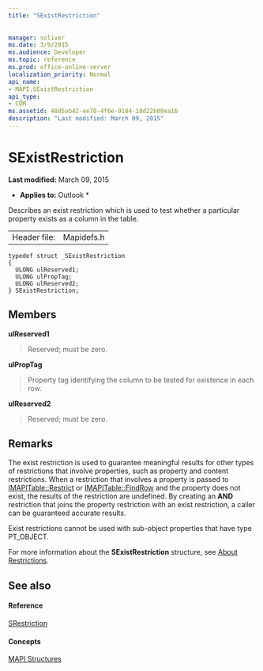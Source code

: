 ```yaml
---
title: "SExistRestriction"
 
 
manager: soliver
ms.date: 3/9/2015
ms.audience: Developer
ms.topic: reference
ms.prod: office-online-server
localization_priority: Normal
api_name:
- MAPI.SExistRestriction
api_type:
- COM
ms.assetid: 48d5ab42-ee70-4f6e-9184-18d22b08ea1b
description: "Last modified: March 09, 2015"
---
```


# SExistRestriction

 **Last modified:** March 09, 2015 
  
 * **Applies to:** Outlook * 
  
Describes an exist restriction which is used to test whether a particular property exists as a column in the table. 
  
|||
|:-----|:-----|
|Header file:  <br/> |Mapidefs.h  <br/> |
   
```
typedef struct _SExistRestriction
{
  ULONG ulReserved1;
  ULONG ulPropTag;
  ULONG ulReserved2;
} SExistRestriction;

```

## Members

 **ulReserved1**
  
> Reserved; must be zero. 
    
 **ulPropTag**
  
> Property tag identifying the column to be tested for existence in each row.
    
 **ulReserved2**
  
> Reserved; must be zero.
    
## Remarks

The exist restriction is used to guarantee meaningful results for other types of restrictions that involve properties, such as property and content restrictions. When a restriction that involves a property is passed to [IMAPITable::Restrict](imapitable-restrict.md) or [IMAPITable::FindRow](imapitable-findrow.md) and the property does not exist, the results of the restriction are undefined. By creating an **AND** restriction that joins the property restriction with an exist restriction, a caller can be guaranteed accurate results. 
  
Exist restrictions cannot be used with sub-object properties that have type PT_OBJECT. 
  
For more information about the **SExistRestriction** structure, see [About Restrictions](about-restrictions.md). 
  
## See also

#### Reference

[SRestriction](srestriction.md)
#### Concepts

[MAPI Structures](mapi-structures.md)

